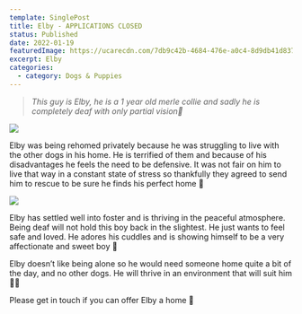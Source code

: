```yaml
---
template: SinglePost
title: Elby - APPLICATIONS CLOSED
status: Published
date: 2022-01-19
featuredImage: https://ucarecdn.com/7db9c42b-4684-476e-a0c4-8d9db41d8377/-/crop/720x620/0,245/-/preview/
excerpt: Elby
categories:
  - category: Dogs & Puppies
---
```

> *This guy is Elby, he is a 1 year old merle collie and sadly he is completely deaf with only partial vision🐶*

![](https://ucarecdn.com/1fa0102c-515f-41f2-bba8-eaa04c2108f4/)

Elby was being rehomed privately because he was struggling to live with the other dogs in his home. He is terrified of them and because of his disadvantages he feels the need to be defensive. It was not fair on him to live that way in a constant state of stress so thankfully they agreed to send him to rescue to be sure he finds his perfect home 🏡

![](https://ucarecdn.com/91837f8c-fb0e-426a-a19a-e6a076e8fb17/)

Elby has settled well into foster and is thriving in the peaceful atmosphere. Being deaf will not hold this boy back in the slightest. He just wants to feel safe and loved. He adores his cuddles and is showing himself to be a very affectionate and sweet boy 🤗


Elby doesn’t like being alone so he would need someone home quite a bit of the day, and no other dogs. He will thrive in an environment that will suit him 🤞🏻


Please get in touch if you can offer Elby a home 🏡